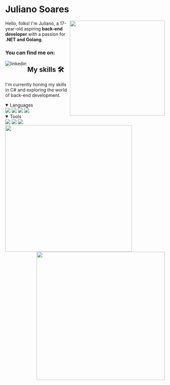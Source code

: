# Juliano Soares

<img src="https://i.redd.it/1ib45r99mmp61.gif" width=300 height=300 align="right">


<p align="left"> Hello, folks! I'm Juliano, a 17-year-old aspiring <strong>back-end developer</strong> with a passion for <strong>.NET and Golang</strong>.   </p>

### You can find me on:

<!-- Linkedin -->
[<img src="https://img.shields.io/badge/linkedin-_?style=for-the-badge&logo=linkedin&color=%09%23004687&link=https%3A%2F%2Fwww.linkedin.com%2Fin%2Fjuliano-gregorio%2F" alt="linkedin" align="left">](https://www.linkedin.com/in/juliano-gregorio/)

<!-- Gmail 
[<img src="https://img.shields.io/badge/gmail-_?style=for-the-badge&logo=gmail&color=%09%23000000&link=https%3A%2F%2Fwww.linkedin.com%2Fin%2Fjuliano-gregorio%2F" alt="gmail">]()
-->

## My skills 🛠️

I'm currently honing my skills in C# and exploring the world of back-end development.

<details open="true"> 
	
<summary> Languages </summary>
	
<img src="https://img.shields.io/badge/C%23-_?style=for-the-badge&logo=c%23&color=%230a0047">

<img src="https://img.shields.io/badge/golang-_?style=for-the-badge&logo=go&color=%230a0047">

<img src="https://img.shields.io/badge/html-_?style=for-the-badge&logo=html5&color=%230a0047">

<img src="https://img.shields.io/badge/css-_?style=for-the-badge&logo=css3&color=%230a0047">
  
</details>

<details open="true">
<summary> Tools </summary>

<img src="https://img.shields.io/badge/git-_?style=for-the-badge&logo=git&color=%230a0047">
<img src="https://img.shields.io/badge/docker-_?style=for-the-badge&logo=docker&color=%230a0047">
<img src="https://img.shields.io/badge/postman-_?style=for-the-badge&logo=postman&color=%230a0047">
 
</details>


<img src="https://github-readme-stats.vercel.app/api?username=jusoaresg&theme=tokyonight&show_icons=true&hide_border=false&count_private=true" style="margin: 0 auto;" align="left" width=400>

<img src="https://github-readme-streak-stats.herokuapp.com/?user=jusoaresg&theme=tokyonight&hide_border=false" style="margin: 0 auto;" align="right" width=405>





